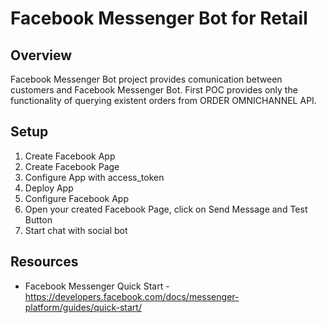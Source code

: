 # Facebook Messenger Bot for Retail 

## Overview
Facebook Messenger Bot project provides comunication between customers and Facebook Messenger Bot. First POC provides only the functionality of querying existent orders from ORDER OMNICHANNEL API.
## Setup
1. Create Facebook App
2. Create Facebook Page
3. Configure App with access_token
4. Deploy App
5. Configure Facebook App
6. Open your created Facebook Page, click on Send Message and Test Button
7. Start chat with social bot 



## Resources
* Facebook Messenger Quick Start - https://developers.facebook.com/docs/messenger-platform/guides/quick-start/
